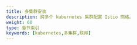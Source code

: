 ```yaml
---
title: 多集群安装
description: 跨多个 kubernetes 集群配置 Istio 网格。
weight: 60
type: 章节索引
keywords: [kubernetes,多集群,联邦]
---
```


